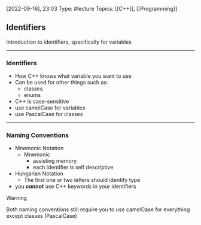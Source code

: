 [2022-09-16], 23:03
Type: #lecture
Topics: [[C++]], [[Programming]]

## Identifiers

Introduction to identifiers, specifically for variables

---

### Identifiers
- How C++ knows what variable you want to use
- Can be used for other things such as:
	- classes
	- enums
- C++ is case-sensitive
- use camelCase for variables
- use PascalCase for classes

---

### Naming Conventions
- Mnemonic Notation
	- Mnemonic
		- assisting memory
		- each identifier is self descriptive
- Hungarian Notation
	- The first one or two letters should identify type
- you ***cannot*** use C++ keywords in your identifiers

>[!WARNING]
>Both naming conventions still require you to use camelCase for everything except classes (PascalCase)